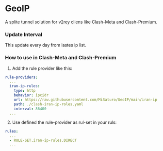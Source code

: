 # GeoIP

A splite tunnel solution for v2rey cliens like Clash-Meta and Clash-Premium.

### Update Interval

This update every day from lastes ip list.


### How to use in Clash-Meta and Clash-Premium

1) Add the rule provider like this:

```yaml
rule-providers:
  ...
  iran-ip-rules:
    type: http
    behavior: ipcidr
    url: https://raw.githubusercontent.com/MiSaturo/GeoIP/main/iran-ip-rules.yaml
    path: ./clash-iran-ip-roles.yaml
    interval: 86400
  ...
```

2) Use defined the rule-provider as rul-set in your ruls:

```yaml
rules:
  ...
  - RULE-SET,iran-ip-rules,DIRECT
  ...
```

